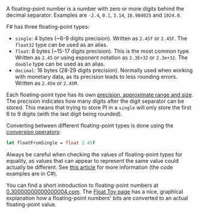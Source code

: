 A floating-point number is a number with zero or more digits behind the decimal separator. Examples are `-2.4`, `0.1`, `3.14`, `16.984025` and `1024.0`.

F# has three floating-point types:

- `single`: 4 bytes (~6-9 digits precision). Written as `2.45f` or `2.45F`. The `float32` type can be used as an alias.
- `float`: 8 bytes (~15-17 digits precision). This is the most common type. Written as `2.45` or using exponent notation as `2.3E+32` or `2.3e+32`. The `double` type can be used as an alias.
- `decimal`: 16 bytes (28-29 digits precision). Normally used when working with monetary data, as its precision leads to less rounding errors. Written as `2.45m` or `2.45M`.

Each floating-point type has its own [precision, approximate range and size][floating-point-types]. The precision indicates how many digits after the digit separator can be stored. This means that trying to store PI in a `single` will only store the first 6 to 9 digits (with the last digit being rounded).

Converting between different floating-point types is done using the [conversion operators][conversion-operators]:

```fsharp
let floatFromSingle = float 2.45f
```

Always be careful when checking the values of floating-point types for equality, as values that can appear to represent the same value could actually be different. See [this article][precision-in-comparisons] for more information (the code examples are in C#).

You can find a short introduction to floating-point numbers at [0.30000000000000004.com][0.30000000000000004.com]. The [Float Toy page][evanw.github.io-float-toy] has a nice, graphical explanation how a floating-point numbers' bits are converted to an actual floating-point value.

[floating-point-types]: https://docs.microsoft.com/en-us/dotnet/fsharp/language-reference/literals
[precision-in-comparisons]: https://docs.microsoft.com/en-us/dotnet/api/system.double.equals#precision-in-comparisons
[0.30000000000000004.com]: https://0.30000000000000004.com/
[evanw.github.io-float-toy]: https://evanw.github.io/float-toy/
[conversion-operators]: https://docs.microsoft.com/en-us/dotnet/fsharp/language-reference/casting-and-conversions#arithmetic-types

